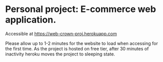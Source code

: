 <h1>Personal project: E-commerce web application.</h1>

Accessible at https://web-crown-proj.herokuapp.com

Please allow up to 1-2 minutes for the website to load when accessing for the first time. As the project is hosted on free tier, after 30 minutes of inactivity heroku moves the project to sleeping state. 
